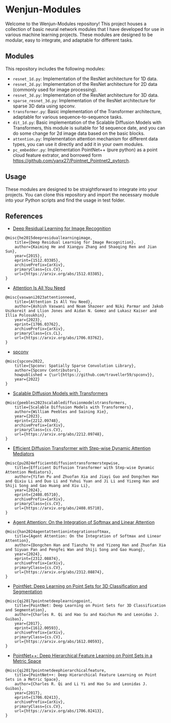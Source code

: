 <!--
 * @Author: wenjun-VCC
 * @Date: 2024-05-14 20:36:41
 * @LastEditors: wenjun-VCC
 * @LastEditTime: 2024-09-05 01:17:03
 * @Description: __discription:__
 * @Email: wenjun.9707@gmail.com
 * @Copyright (c): 2024 by wenjun-VCC, All Rights Reserved.
-->
# Wenjun-Modules

Welcome to the Wenjun-Modules repository! This project houses a collection of basic neural network modules that I have developed for use in various machine learning projects. These modules are designed to be modular, easy to integrate, and adaptable for different tasks.

## Modules

This repository includes the following modules:

- `resnet_1d.py`: Implementation of the ResNet architecture for 1D data.
- `resnet_2d.py`: Implementation of the ResNet architecture for 2D data (commonly used for image processing).
- `resnet_3d.py`: Implementation of the ResNet architecture for 3D data.
- `sparse_resnet_3d.py`: Implementation of the ResNet architecture for sparse 3D data using spconv.
- `transformer.py`: Basic implementation of the Transformer architecture, adaptable for various sequence-to-sequence tasks.
- `dit_1d.py`: Basic implementation of the Scalable Diffusion Models with Transformers, this module is suitable for 1d sequence date, and you can do some change for 2d image data based on the basic blocks.
- `attention.py`: Implementation attention mechanism for different data types, you can use it directly and add it in your owm modules.
- `pc_embedder.py`: Implementation PointNet++ (pure python) as a point cloud feature extrator, and borrowed form https://github.com/yanx27/Pointnet_Pointnet2_pytorch.

## Usage

These modules are designed to be straightforward to integrate into your projects. You can clone this repository and import the necessary module into your Python scripts and find the usage in test folder.

## References

- [Deep Residual Learning for Image Recognition](https://arxiv.org/abs/1512.03385) 
```
@misc{he2015deepresiduallearningimage,
    title={Deep Residual Learning for Image Recognition},
    author={Kaiming He and Xiangyu Zhang and Shaoqing Ren and Jian Sun},
    year={2015},
    eprint={1512.03385},
    archivePrefix={arXiv},
    primaryClass={cs.CV},
    url={https://arxiv.org/abs/1512.03385},
}
```

- [Attention Is All You Need](https://arxiv.org/abs/1706.03762)
```
@misc{vaswani2023attentionneed,
    title={Attention Is All You Need}, 
    author={Ashish Vaswani and Noam Shazeer and Niki Parmar and Jakob Uszkoreit and Llion Jones and Aidan N. Gomez and Lukasz Kaiser and Illia Polosukhin},
    year={2023},
    eprint={1706.03762},
    archivePrefix={arXiv},
    primaryClass={cs.CL},
    url={https://arxiv.org/abs/1706.03762}, 
}
```

- [spconv](https://github.com/traveller59/spconv/tree/master)
```
@misc{spconv2022,
    title={Spconv: Spatially Sparse Convolution Library},
    author={Spconv Contributors},
    howpublished = {\url{https://github.com/traveller59/spconv}},
    year={2022}
}
```

- [Scalable Diffusion Models with Transformers](https://arxiv.org/abs/2212.09748)
```
@misc{peebles2023scalablediffusionmodelstransformers,
    title={Scalable Diffusion Models with Transformers}, 
    author={William Peebles and Saining Xie},
    year={2023},
    eprint={2212.09748},
    archivePrefix={arXiv},
    primaryClass={cs.CV},
    url={https://arxiv.org/abs/2212.09748}, 
}
```

- [Efficient Diffusion Transformer with Step-wise Dynamic Attention Mediators](https://www.arxiv.org/abs/2408.05710)
```
@misc{pu2024efficientdiffusiontransformerstepwise,
    title={Efficient Diffusion Transformer with Step-wise Dynamic Attention Mediators}, 
    author={Yifan Pu and Zhuofan Xia and Jiayi Guo and Dongchen Han and Qixiu Li and Duo Li and Yuhui Yuan and Ji Li and Yizeng Han and Shiji Song and Gao Huang and Xiu Li},
    year={2024},
    eprint={2408.05710},
    archivePrefix={arXiv},
    primaryClass={cs.CV},
    url={https://arxiv.org/abs/2408.05710}, 
}
```

- [Agent Attention: On the Integration of Softmax and Linear Attention](https://arxiv.org/abs/2312.08874)
```
@misc{han2024agentattentionintegrationsoftmax,
    title={Agent Attention: On the Integration of Softmax and Linear Attention}, 
    author={Dongchen Han and Tianzhu Ye and Yizeng Han and Zhuofan Xia and Siyuan Pan and Pengfei Wan and Shiji Song and Gao Huang},
    year={2024},
    eprint={2312.08874},
    archivePrefix={arXiv},
    primaryClass={cs.CV},
    url={https://arxiv.org/abs/2312.08874}, 
}
```

- [PointNet: Deep Learning on Point Sets for 3D Classification and Segmentation](https://arxiv.org/abs/1612.00593)
```
@misc{qi2017pointnetdeeplearningpoint,
    title={PointNet: Deep Learning on Point Sets for 3D Classification and Segmentation}, 
    author={Charles R. Qi and Hao Su and Kaichun Mo and Leonidas J. Guibas},
    year={2017},
    eprint={1612.00593},
    archivePrefix={arXiv},
    primaryClass={cs.CV},
    url={https://arxiv.org/abs/1612.00593}, 
}
```

- [PointNet++: Deep Hierarchical Feature Learning on Point Sets in a Metric Space](https://arxiv.org/abs/1706.02413)
```
@misc{qi2017pointnetdeephierarchicalfeature,
    title={PointNet++: Deep Hierarchical Feature Learning on Point Sets in a Metric Space}, 
    author={Charles R. Qi and Li Yi and Hao Su and Leonidas J. Guibas},
    year={2017},
    eprint={1706.02413},
    archivePrefix={arXiv},
    primaryClass={cs.CV},
    url={https://arxiv.org/abs/1706.02413}, 
}
```